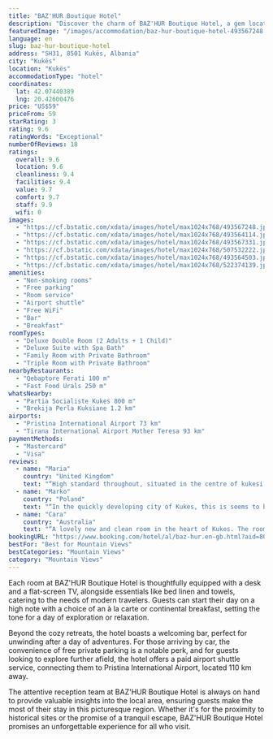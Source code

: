 ```yaml
---
title: "BAZ'HUR Boutique Hotel"
description: "Discover the charm of BAZ'HUR Boutique Hotel, a gem located in Kukës, just a stone's throw away from cultural landmarks such as Sinan Pasha Mosque, Kalaja Fortress Prizren, and the Albanian League of Prizren Museum."
featuredImage: "/images/accommodation/baz-hur-boutique-hotel-493567248.jpg"
language: en
slug: baz-hur-boutique-hotel
address: "SH31, 8501 Kukës, Albania"
city: "Kukës"
location: "Kukës"
accommodationType: "hotel"
coordinates:
  lat: 42.07440389
  lng: 20.42600476
price: "US$59"
priceFrom: 59
starRating: 3
rating: 9.6
ratingWords: "Exceptional"
numberOfReviews: 18
ratings:
  overall: 9.6
  location: 9.6
  cleanliness: 9.4
  facilities: 9.4
  value: 9.7
  comfort: 9.7
  staff: 9.9
  wifi: 0
images:
  - "https://cf.bstatic.com/xdata/images/hotel/max1024x768/493567248.jpg?k=d724826e8587e687fad2878261841ec947aa8434a0f4331685762616147df4ce&o=&hp=1"
  - "https://cf.bstatic.com/xdata/images/hotel/max1024x768/493564114.jpg?k=03a65d9af5d6e8d2f3c74e558cb98b86c6f49a772bcb9739de549a6095f96876&o=&hp=1"
  - "https://cf.bstatic.com/xdata/images/hotel/max1024x768/493567331.jpg?k=26ab15c01e364fae53f5a9d8537c96db148eae16c2380542df810198e6ce05b6&o=&hp=1"
  - "https://cf.bstatic.com/xdata/images/hotel/max1024x768/507532222.jpg?k=1557da1404bc34561048f53c861808ddcbeb3705a3fa5d135fdc1ce2a93941ae&o=&hp=1"
  - "https://cf.bstatic.com/xdata/images/hotel/max1024x768/493564503.jpg?k=e37c18dee448638ac9952665c2a224394516587a20f9eacfcc016d308f6efd8c&o=&hp=1"
  - "https://cf.bstatic.com/xdata/images/hotel/max1024x768/522374139.jpg?k=4ee3dd29c33b53ea9ed109cb05a91ecaecd39d09883fef0a0107481158854b15&o=&hp=1"
amenities:
  - "Non-smoking rooms"
  - "Free parking"
  - "Room service"
  - "Airport shuttle"
  - "Free WiFi"
  - "Bar"
  - "Breakfast"
roomTypes:
  - "Deluxe Double Room (2 Adults + 1 Child)"
  - "Deluxe Suite with Spa Bath"
  - "Family Room with Private Bathroom"
  - "Triple Room with Private Bathroom"
nearbyRestaurants:
  - "Qebaptore Ferati 100 m"
  - "Fast Food Urals 250 m"
whatsNearby:
  - "Partia Socialiste Kukes 800 m"
  - "Brekija Perla Kuksiane 1.2 km"
airports:
  - "Pristina International Airport 73 km"
  - "Tirana International Airport Mother Teresa 93 km"
paymentMethods:
  - "Mastercard"
  - "Visa"
reviews:
  - name: "Maria"
    country: "United Kingdom"
    text: "“High standard throughout, situated in the centre of kukesi with quick access to all main roads. The hosts are extremely friendly and couldn’t be more helpful, we stayed in the deluxe suite and was better than what we expected with ample room! ...”"
  - name: "Marko"
    country: "Poland"
    text: "“In the quickly developing city of Kukes, this is seems to be one of the best stays. The rooms are comfortable. The stuff is very helpful and communicative. In the traditions of good old Balkan hospitality, we were offered any help in the city,...”"
  - name: "Cara"
    country: "Australia"
    text: "“A lovely new and clean room in the heart of Kukes. The room was comfortable and had everything we needed. Including good heating. The staff were friendly and helpful. The breakfast was good and plentiful.”"
bookingURL: "https://www.booking.com/hotel/al/baz-hur.en-gb.html?aid=8035640"
bestFor: "Best for Mountain Views"
bestCategories: "Mountain Views"
category: "Mountain Views"
---
```


Each room at BAZ'HUR Boutique Hotel is thoughtfully equipped with a desk and a flat-screen TV, alongside essentials like bed linen and towels, catering to the needs of modern travelers. Guests can start their day on a high note with a choice of an à la carte or continental breakfast, setting the tone for a day of exploration or relaxation.

Beyond the cozy retreats, the hotel boasts a welcoming bar, perfect for unwinding after a day of adventures. For those arriving by car, the convenience of free private parking is a notable perk, and for guests looking to explore further afield, the hotel offers a paid airport shuttle service, connecting them to Pristina International Airport, located 110 km away.

The attentive reception team at BAZ'HUR Boutique Hotel is always on hand to provide valuable insights into the local area, ensuring guests make the most of their stay in this picturesque region. Whether it's for the proximity to historical sites or the promise of a tranquil escape, BAZ'HUR Boutique Hotel promises an unforgettable experience for all who visit.